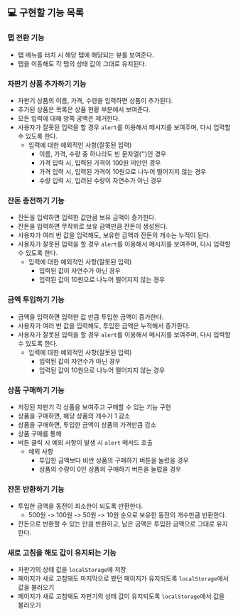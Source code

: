 ## 💻 구현할 기능 목록
### 탭 전환 기능
- 탭 메뉴를 터치 시 해당 탭에 해당되는 뷰를 보여준다.
- 탭을 이동해도 각 탭의 상태 값이 그대로 유지된다.

### 자판기 상품 추가하기 기능
- 자판기 상품의 이름, 가격, 수령을 입력하면 상품이 추가된다.
- 추가된 상품은 목록은 상품 현황 부분에서 보여준다.
- 모든 입력에 대해 양쪽 공백은 제거한다.
- 사용자가 잘못된 입력을 할 경우 `alert`를 이용해서 메시지를 보여주며, 다시 입력할 수 있도록 한다.
    - 입력에 대한 예외적인 사항(잘못된 입력)
        - 이름, 가격, 수량 중 하나라도 빈 문자열('')인 경우
        - 가격 입력 시, 입력된 가격이 100원 미만인 경우
        - 가격 입력 시, 입력된 가격이 10원으로 나누어 떨어지지 않는 경우
        - 수량 입력 시, 입려된 수량이 자연수가 아닌 경우

### 잔돈 충전하기 기능
- 잔돈을 입력하면 입력한 값만큼 보유 금액이 증가한다.
- 잔돈을 입력하면 무작위로 보유 금액만큼 잔돈이 생성된다.
- 사용자가 여러 번 값을 입력해도, 보유한 금액과 잔돈의 개수는 누적이 된다.
- 사용자가 잘못된 입력을 할 경우 `alert`를 이용해서 메시지를 보여주며, 다시 입력할 수 있도록 한다.
    - 입력에 대한 예외적인 사항(잘못된 입력)
        - 입력된 값이 자연수가 아닌 경우
        - 입력된 값이 10원으로 나누어 떨어지지 않는 경우

### 금액 투입하기 기능
- 금액을 입력하면 입력한 값 만큼 투입한 금액이 증가한다.
- 사용자가 여러 번 값을 입력해도, 투입한 금액은 누적해서 증가한다.
- 사용자가 잘못된 입력을 할 경우 `alert`를 이용해서 메시지를 보여주며, 다시 입력할 수 있도록 한다.
    - 입력에 대한 예외적인 사항(잘못된 입력)
        - 입력된 값이 자연수가 아닌 경우
        - 입력된 값이 10원으로 나누어 떨어지지 않는 경우


### 상품 구매하기 기능
- 저장된 자판기 각 상품을 보여주고 구매할 수 있는 기능 구현
- 상품을 구매하면, 해당 상품의 개수가 1 감소
- 상품을 구매하면, 투입한 금액이 상품의 가격만큼 감소
- 상품 구매를 통해 
- 버튼 클릭 시 예외 사항이 발생 시 `alert` 메서드 호출
    - 예외 사항
        - 투입한 금액보다 비싼 상품의 구매하기 버튼을 눌렀을 경우
        - 상품의 수량이 0인 상품의 구매하기 버튼을 눌렀을 경우


### 잔돈 반환하기 기능
- 투입한 금액을 동전이 최소한이 되도록 반환한다.
    - 500원 -> 100원 -> 50원 -> 10원 순으로 보유한 동전의 개수만큼 반환한다.
- 잔돈으로 반환할 수 있는 만큼 반환하고, 남은 금액은 투입한 금액으로 그대로 유지한다.

### 새로 고침을 해도 값이 유지되는 기능
- 자판기의 상태 값을 `localStorage`에 저장
- 페이지가 새로 고침돼도 마지막으로 봤던 페이지가 유지되도록 `localStorage`에서 값을 불러오기
- 페이지가 새로 고침돼도 자판기의 상태 값이 유지되도록 `localStorage`에서 값을 불러오기

